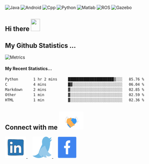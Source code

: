 ![Java](https://img.shields.io/badge/-Java-yellow)
![Android](https://img.shields.io/badge/-Android-grey)
![Cpp](https://img.shields.io/badge/-C%2B%2B-brightgreen)
![Python](https://img.shields.io/badge/-python-blue)
![Matlab](https://img.shields.io/badge/-Matlab-orange)
![ROS](https://img.shields.io/badge/-ROS-%23002366)
![Gazebo](https://img.shields.io/badge/-Gazebo-%23FFA500)


## Hi there <img src="https://raw.githubusercontent.com/MartinHeinz/MartinHeinz/master/wave.gif" width="30px" height="40px">
<!-- <details>
  <summary> My Github Statistics... </summary>
    <img src="https://github-readme-stats.vercel.app/api?username=manuaatitya&hide=issues,prs&theme=dark"/>
 </details> -->
 
## My Github Statistics ...
![Metrics](https://metrics.lecoq.io/manuaatitya?template=terminal&base.header=0&base.metadata=0&config.timezone=Asia%2FCalcutta) 

#### My Recent Statistics...
<!--START_SECTION:waka-->

```txt
Python       1 hr 2 mins     █████████████████████▒░░░   85.76 %
C            4 mins          █▓░░░░░░░░░░░░░░░░░░░░░░░   06.04 %
Markdown     2 mins          ▓░░░░░░░░░░░░░░░░░░░░░░░░   02.85 %
Other        1 min           ▓░░░░░░░░░░░░░░░░░░░░░░░░   02.59 %
HTML         1 min           ▓░░░░░░░░░░░░░░░░░░░░░░░░   02.36 %
```

<!--END_SECTION:waka-->

## Connect with me <img src='assets/handshake.gif' width="80px" height="60px">
<p>
<a href="https://www.linkedin.com/in/manu-aatitya-r-p-78457412b/" target="_blank"> <img src='assets/linkedin.gif' width="70px" height="70px"> </a> &nbsp &nbsp
<a href="https://twitter.com/Manuaatitya/" target="_blank"> <img src='assets/twitter.gif' width="65px" height="70px"> </a> &nbsp &nbsp
<a href="https://www.facebook.com/manu.aatitya/" target="_blank"> <img src='assets/facebook.gif' width="61px" height="70px"> </a>
</p>


<!--
**manuaatitya/manuaatitya** is a ✨ _special_ ✨ repository because its `README.md` (this file) appears on your GitHub profile.

Here are some ideas to get you started:

- 🔭 I’m currently working on ...
- 🌱 I’m currently learning ...
- 👯 I’m looking to collaborate on ...
- 🤔 I’m looking for help with ...
- 💬 Ask me about ...
- 📫 How to reach me: ...
- 😄 Pronouns: ...
- ⚡ Fun fact: ...
-->

